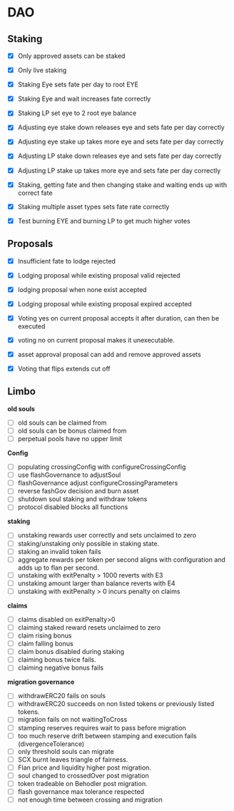 # DAO
## Staking
- [x] Only approved assets can be staked
- [x] Only live staking
- [x] Staking Eye sets fate per day to root EYE 
- [x] Staking Eye and wait increases fate correctly
- [x] Staking LP set eye to 2 root eye balance
- [x] Adjusting eye stake down releases eye and sets fate per day correctly
- [x] Adjusting eye stake up takes more eye and sets fate per day correctly
- [x] Adjusting LP stake down releases eye and sets fate per day correctly
- [x] Adjusting LP stake up takes more eye and sets fate per day correctly

- [x] Staking, getting fate and then changing stake and waiting ends up with correct fate
- [x] Staking multiple asset types sets fate rate correctly
- [x] Test burning EYE and burning LP to get much higher votes


## Proposals
- [x] Insufficient fate to lodge rejected
- [x] Lodging proposal while existing proposal valid rejected
- [x] lodging proposal when none exist accepted
- [x] Lodging proposal while existing proposal expired accepted
- [x] Voting yes on current proposal accepts it after duration, can then be executed
- [x] voting no on current proposal makes it unexecutable.
- [x] asset approval proposal can add and remove approved assets
- [x] Voting that flips extends cut off


## Limbo
**old souls**
- [ ] old souls can be claimed from
- [ ] old souls can be bonus claimed from
- [ ] perpetual pools have no upper limit

**Config**
- [ ] populating crossingConfig with configureCrossingConfig
- [ ] use flashGovernance to adjustSoul
- [ ] flashGovernance adjust configureCrossingParameters
- [ ] reverse fashGov decision and burn asset
- [ ] shutdown soul staking and withdraw tokens
- [ ] protocol disabled blocks all functions

**staking** 
- [ ] unstaking rewards user correctly and sets unclaimed to zero
- [ ] staking/unstaking only possible in staking state.
- [ ] staking an invalid token fails
- [ ] aggregate rewards per token per second aligns with configuration and adds up to flan per second.
- [ ] unstaking with exitPenalty > 1000 reverts with E3
- [ ] unstaking amount larger than balance reverts with E4
- [ ] unstaking with exitPenalty > 0 incurs penalty on claims  

**claims**
- [ ] claims disabled on exitPenalty>0
- [ ] claiming staked reward resets unclaimed to zero
- [ ] claim rising bonus 
- [ ] claim falling bonus 
- [ ] claim bonus disabled during staking
- [ ] claiming bonus twice fails.
- [ ] claiming negative bonus fails

**migration governance**
- [ ] withdrawERC20 fails on souls
- [ ] withdrawERC20 succeeds on non listed tokens or previously listed tokens.
- [ ] migration fails on not waitingToCross
- [ ] stamping reserves requires wait to pass before migration
- [ ] too much reserve drift between stamping and execution fails (divergenceTolerance)
- [ ] only threshold souls can migrate
- [ ] SCX burnt leaves triangle of fairness.
- [ ] Flan price and liquidity higher post migration.
- [ ] soul changed to crossedOver post migration
- [ ] token tradeable on Behodler post migration.
- [ ] flash governance max tolerance respected
- [ ] not enough time between crossing and migration